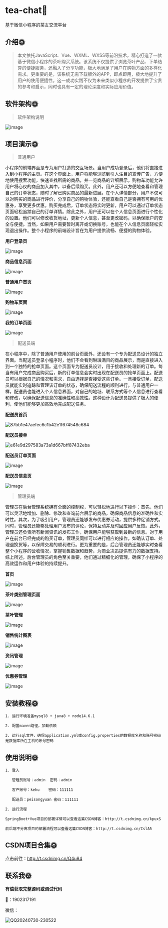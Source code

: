 # tea-chat🎂

基于微信小程序的茶友交流平台



## 介绍🌞

> 本文依托JavaScript、Vue、WXML、WXSS等前沿技术，精心打造了一款基于微信小程序的茶叶购买系统。该系统不仅提供了浏览茶叶产品、下单结算的便捷服务，还融入了分享功能，极大地满足了用户在购物方面的多样化需求。更重要的是，该系统无需下载额外的APP，即点即用，极大地提升了用户的使用便捷性。这一成功实践不仅为未来类似小程序的开发提供了宝贵的参考和启示，同时也具有一定的理论深度和实际应用价值。

## 软件架构🌞

>  软件架构说明

![image](https://github.com/luooin/tea-chat/assets/85004172/b79a9124-2dee-40b6-8f97-b4c5181bb309)



## 项目演示🌞

> 普通用户

小程序的前端界面是专为用户打造的交互场景。当用户成功登录后，他们将直接进入到小程序的主页。在这个界面上，用户将能够浏览到引人注目的宣传广告，方便地使用搜索功能，快速查找所需的商品，并一览商品的详细展示。购物车功能允许用户将心仪的商品加入其中，以备后续购买。此外，用户还可以方便地查看和管理自己的订单状态，随时了解已购买商品的最新进展。在个人详情部分，用户不仅可以对购买的商品进行评价，分享自己的购物体验，还能查看自己是否拥有可用的优惠券，享受更多优惠。购买完成后，订单状态将实时更新，用户可以通过订单状态页面轻松追踪自己的订单详情。除此之外，用户还可以在个人信息页面进行个性化的设置。他们可以修改收货地址，更新个人信息，甚至更改密码，以确保账户的安全与便捷。当然，如果用户需要暂时离开或切换账号，也能在个人信息页面轻松实现退出操作。整个小程序的前端设计旨在为用户提供流畅、便捷的购物体验。

**用户登录页**

![image](https://github.com/luooin/tea-chat/assets/85004172/c77f5629-1de0-4e04-97fd-fe81b1b9dc7c)

**商品信息页面**

![image](https://github.com/luooin/tea-chat/assets/85004172/e575cb07-eb9a-4ad1-b1ed-f540f1353531)


**普通用户首页**

![image](https://github.com/luooin/tea-chat/assets/85004172/2a7994b2-13af-44be-8643-1d36eb04b7e6)

**购物车页面**

![image](https://github.com/luooin/tea-chat/assets/85004172/c17e64f4-87bc-40e3-a8e6-0f70be69a291)

**我的订单页面**

![image](https://github.com/luooin/tea-chat/assets/85004172/2d69e7f0-420b-4a8d-9a1c-b19976915810)



> 配送员端


在小程序中，除了普通用户使用的前台页面外，还设有一个专为配送员设计的独立界面。当配送员登录小程序时，他们不会看到琳琅满目的商品展示，而是直接进入到一个独特的抢单页面。这个页面专为配送员设计，用于接收和处理新的订单。每当有用户完成商品购买后，新的订单信息会实时出现在配送员的抢单页面上。配送员可以根据自己的情况和需求，自由选择是否接受这些订单。一旦接受订单，配送员就能实时追踪和管理该订单的状态，确保配送流程的顺利进行。与普通用户一样，配送员也能进入个人信息界面，对自己的地址、联系方式等个人信息进行查看和修改，以确保配送信息的准确性和高效性。这种设计为配送员提供了极大的便利，使他们能够更加高效地完成配送任务。

**配送员首页**

![87bb1e47aefec6c1b42e1f674548c684](https://github.com/user-attachments/assets/b5be1aa0-0dfa-4eef-9280-af717b3e8a49)


**配送员接单**

![e61e9d297583a73a1d667bff87432eba](https://github.com/user-attachments/assets/91052361-89e6-4d1e-b937-47e21c0c95b0)


**配送员订单页面**

![image](https://github.com/luooin/tea-chat/assets/85004172/8738b673-aef4-4ba1-86ee-72ef88b76f9d)

**配送员信息页**

![image](https://github.com/luooin/tea-chat/assets/85004172/62ee07e2-7bd8-4f95-b7c7-687574437ff5)



> 管理员端



管理员在后台管理系统拥有全面的控制权，可以轻松地进行以下操作：首先，他们可以灵活地增加、删除、修改和查询前台展示的商品，确保商品信息的准确性和实时性。其次，为了吸引用户，管理员还能够发布优惠券活动，提供多种促销方式。同时，管理员还能够处理用户发布的评论，保持互动并及时回应用户反馈。此外，管理员还负责所有新闻资讯的发布工作，确保用户能够获取到最新的信息。对于用户在前台已经完成的购买订单，管理员同样可以进行相应的操作，如确认订单、处理退换货等，以保障交易的顺利进行。更为重要的是，后台管理员还能够实时查看整个小程序的营收情况，掌握销售数据和趋势，为商业决策提供有力的数据支持。综上所述，后台管理员的角色至关重要，他们通过精细化的管理，确保了小程序的高效运作和用户体验的持续提升。

**首页**

![image](https://github.com/luooin/tea-chat/assets/85004172/e1b8b503-1726-4b0e-87ef-2ba6b24ff07a)

**茶叶类别管理页面**

![image](https://github.com/luooin/tea-chat/assets/85004172/152bf31c-3bdb-49cd-a770-b9717cb4fde2)

**茶叶管理**

![image](https://github.com/luooin/tea-chat/assets/85004172/ed22c7a8-06c0-459f-acac-1ad1f09e54a4)

**销售统计图表**

![image](https://github.com/luooin/tea-chat/assets/85004172/41de1e85-64b0-4bdf-940a-0c2857f2b7a3)

**资讯管理**

![image](https://github.com/luooin/tea-chat/assets/85004172/6038df1e-343d-4510-9dc8-365cf06a3a4b)

**优惠券管理**

![image](https://github.com/luooin/tea-chat/assets/85004172/d8c4d9b5-c103-4130-a714-74bf54a45c71)



## 安装教程🌞

```
1. 运行环境准备mysql8 + java8 + node14.6.1

2. 配置maven路径，加载依赖

3. 运行sql文件，确保application.yml或config.properties的数据库名称和账号密码是数据库所在主机的账号密码
```



## 使用说明🌞

```
1. 登入

   管理员账号：admin	密码：admin
   
   客户账号：kehu	密码：111111

   配送员：peisongyuan 密码：111111

2. 运行流程

SpringBoot+Vue项目的部署详情可以查看这篇CSDN博客：http://t.csdnimg.cn/kpuxS

前后端不分离项目的部署流程可以查看这篇CSDN博客：http://t.csdnimg.cn/CslA5
```



## CSDN项目合集🌞

点击前往：http://t.csdnimg.cn/Q4u84



## 联系我🌞

**有偿获取完整源码或调试代码**

🐧：1902317191

微信：



![QQ20240730-230522](https://github.com/user-attachments/assets/88e5761c-c372-4608-b65c-a1bd4e27dad0)

